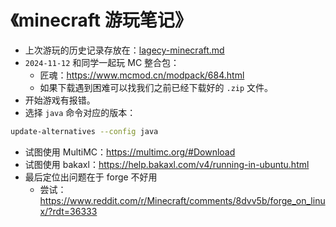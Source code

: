 # 《minecraft 游玩笔记》

- 上次游玩的历史记录存放在：[lagecy-minecraft.md](../../data/other-work/lagecy-minecraft.md)
- `2024-11-12` 和同学一起玩 MC 整合包：
  - 匠魂：https://www.mcmod.cn/modpack/684.html
  - 如果下载遇到困难可以找我们之前已经下载好的 `.zip` 文件。
- 开始游戏有报错。
- 选择 `java` 命令对应的版本：

```bash
update-alternatives --config java
```

- 试图使用 MultiMC：https://multimc.org/#Download
- 试图使用 bakaxl：https://help.bakaxl.com/v4/running-in-ubuntu.html
- 最后定位出问题在于 forge 不好用
  - 尝试：https://www.reddit.com/r/Minecraft/comments/8dvv5b/forge_on_linux/?rdt=36333

